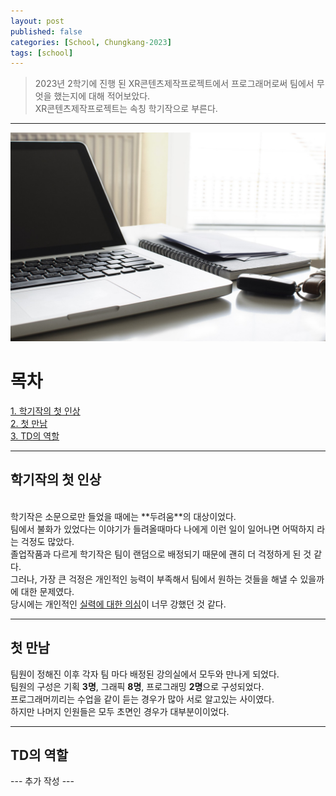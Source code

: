 ```yaml
---
layout: post
published: false
categories: [School, Chungkang-2023]
tags: [school]
---
```


> 2023년 2학기에 진행 된 XR콘텐츠제작프로젝트에서 프로그래머로써 팀에서 무엇을 했는지에 대해 적어보았다.<br>
> XR콘텐츠제작프로젝트는 속칭 학기작으로 부른다. <br>

<hr>

![Main Img](assets/img/posts/2024-01-14/main.jpg)

# 목차

[1. 학기작의 첫 인상](#학기작의-첫-인상) <br>
[2. 첫 만남](#첫-만남) <br>
[3. TD의 역할](#td의-역할) <br>

<hr>

## 학기작의 첫 인상

<br>
학기작은 소문으로만 들었을 때에는 **두려움**의 대상이었다.
<br>
팀에서 불화가 있었다는 이야기가 들려올때마다 나에게 이런 일이 일어나면 어떡하지 라는 걱정도 많았다.
<br>
졸업작품과 다르게 학기작은 팀이 랜덤으로 배정되기 때문에 괜히 더 걱정하게 된 것 같다.
<br>
그러나, 가장 큰 걱정은 개인적인 능력이 부족해서 팀에서 원하는 것들을 해낼 수 있을까에 대한 문제였다.
<br>
당시에는 개인적인 <u>실력에 대한 의심</u>이 너무 강했던 것 같다.
<br>

<hr>

## 첫 만남

팀원이 정해진 이후 각자 팀 마다 배정된 강의실에서 모두와 만나게 되었다.
<br>
팀원의 구성은 기획 **3명**, 그래픽 **8명**, 프로그래밍 **2명**으로 구성되었다.
<br>
프로그래머끼리는 수업을 같이 듣는 경우가 많아 서로 알고있는 사이였다.
<br>
하지만 나머지 인원들은 모두 초면인 경우가 대부분이이었다.
<br>

<hr>

## TD의 역할

--- 추가 작성 ---
